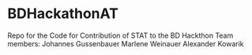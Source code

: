 # BDHackathonAT
Repo for the Code for Contribution of STAT to the BD Hackthon
Team members:
Johannes Gussenbauer
Marlene Weinauer
Alexander Kowarik

